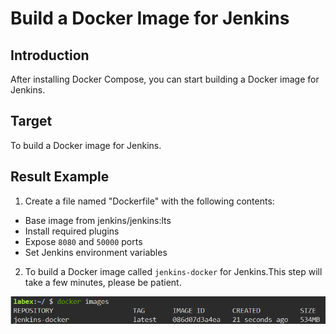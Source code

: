 # Build a Docker Image for Jenkins

## Introduction

After installing Docker Compose, you can start building a Docker image for Jenkins.

## Target

To build a Docker image for Jenkins.

## Result Example

1. Create a file named "Dockerfile" with the following contents:

- Base image from jenkins/jenkins:lts
- Install required plugins
- Expose `8080` and `50000` ports
- Set Jenkins environment variables

2. To build a Docker image called `jenkins-docker` for Jenkins.This step will take a few minutes, please be patient.

![challenge-deploying-jenkins-application](assets/challenge-deploying-jenkins-application-2.png)
